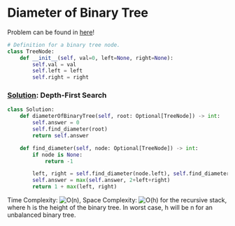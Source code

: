 # Diameter of Binary Tree

Problem can be found in [here](https://leetcode.com/problems/diameter-of-binary-tree)!

```python
# Definition for a binary tree node.
class TreeNode:
    def __init__(self, val=0, left=None, right=None):
        self.val = val
        self.left = left
        self.right = right
```

### [Solution](/Binary%20Tree/543-DiameterofBinaryTree/solution.py): Depth-First Search

```python
class Solution:
    def diameterOfBinaryTree(self, root: Optional[TreeNode]) -> int:
        self.answer = 0
        self.find_diameter(root)
        return self.answer

    def find_diameter(self, node: Optional[TreeNode]) -> int:
        if node is None:
            return -1

        left, right = self.find_diameter(node.left), self.find_diameter(node.right)
        self.answer = max(self.answer, 2+left+right)
        return 1 + max(left, right)
```

Time Complexity: ![O(n)](<https://latex.codecogs.com/svg.image?\inline&space;O(n)>), Space Complexity: ![O(h)](<https://latex.codecogs.com/svg.image?\inline&space;O(h)>) for the recursive stack, where h is the height of the binary tree. In worst case, h will be n for an unbalanced binary tree.

